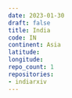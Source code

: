 ```yaml
---
date: 2023-01-30
draft: false
title: India
code: IN
continent: Asia
latitude:
longitude:
repo_count: 1
repositories:
- indiarxiv
---
```



